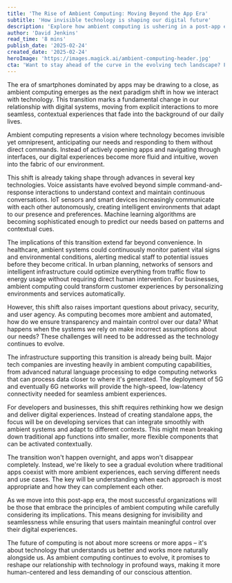 ```yaml
---
title: 'The Rise of Ambient Computing: Moving Beyond the App Era'
subtitle: 'How invisible technology is shaping our digital future'
description: 'Explore how ambient computing is ushering in a post-app era, where technology becomes invisible yet omnipresent, fundamentally changing how we interact with digital systems. Learn about the implications for healthcare, urban planning, and business, while considering the challenges of privacy and user control in this emerging paradigm.'
author: 'David Jenkins'
read_time: '8 mins'
publish_date: '2025-02-24'
created_date: '2025-02-24'
heroImage: 'https://images.magick.ai/ambient-computing-header.jpg'
cta: 'Want to stay ahead of the curve in the evolving tech landscape? Follow us on LinkedIn for daily insights into emerging technologies and digital transformation trends that are reshaping our world.'
---
```


The era of smartphones dominated by apps may be drawing to a close, as ambient computing emerges as the next paradigm shift in how we interact with technology. This transition marks a fundamental change in our relationship with digital systems, moving from explicit interactions to more seamless, contextual experiences that fade into the background of our daily lives.

Ambient computing represents a vision where technology becomes invisible yet omnipresent, anticipating our needs and responding to them without direct commands. Instead of actively opening apps and navigating through interfaces, our digital experiences become more fluid and intuitive, woven into the fabric of our environment.

This shift is already taking shape through advances in several key technologies. Voice assistants have evolved beyond simple command-and-response interactions to understand context and maintain continuous conversations. IoT sensors and smart devices increasingly communicate with each other autonomously, creating intelligent environments that adapt to our presence and preferences. Machine learning algorithms are becoming sophisticated enough to predict our needs based on patterns and contextual cues.

The implications of this transition extend far beyond convenience. In healthcare, ambient systems could continuously monitor patient vital signs and environmental conditions, alerting medical staff to potential issues before they become critical. In urban planning, networks of sensors and intelligent infrastructure could optimize everything from traffic flow to energy usage without requiring direct human intervention. For businesses, ambient computing could transform customer experiences by personalizing environments and services automatically.

However, this shift also raises important questions about privacy, security, and user agency. As computing becomes more ambient and automated, how do we ensure transparency and maintain control over our data? What happens when the systems we rely on make incorrect assumptions about our needs? These challenges will need to be addressed as the technology continues to evolve.

The infrastructure supporting this transition is already being built. Major tech companies are investing heavily in ambient computing capabilities, from advanced natural language processing to edge computing networks that can process data closer to where it's generated. The deployment of 5G and eventually 6G networks will provide the high-speed, low-latency connectivity needed for seamless ambient experiences.

For developers and businesses, this shift requires rethinking how we design and deliver digital experiences. Instead of creating standalone apps, the focus will be on developing services that can integrate smoothly with ambient systems and adapt to different contexts. This might mean breaking down traditional app functions into smaller, more flexible components that can be activated contextually.

The transition won't happen overnight, and apps won't disappear completely. Instead, we're likely to see a gradual evolution where traditional apps coexist with more ambient experiences, each serving different needs and use cases. The key will be understanding when each approach is most appropriate and how they can complement each other.

As we move into this post-app era, the most successful organizations will be those that embrace the principles of ambient computing while carefully considering its implications. This means designing for invisibility and seamlessness while ensuring that users maintain meaningful control over their digital experiences.

The future of computing is not about more screens or more apps – it's about technology that understands us better and works more naturally alongside us. As ambient computing continues to evolve, it promises to reshape our relationship with technology in profound ways, making it more human-centered and less demanding of our conscious attention.